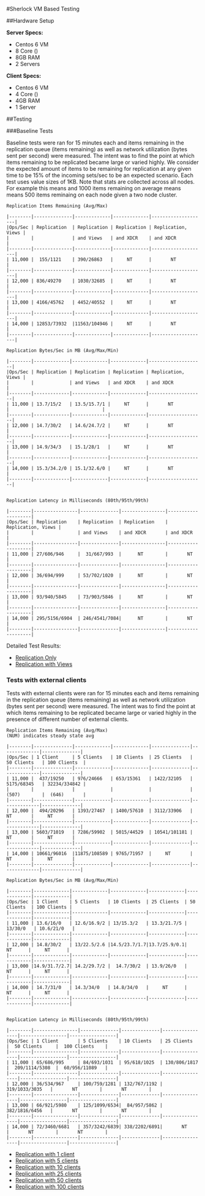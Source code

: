 #Sherlock VM Based Testing

##Hardware Setup

**Server Specs:**

* Centos 6 VM
* 8 Core ()
* 8GB RAM
* 2 Servers

**Client Specs:**

* Centos 6 VM
* 4 Core ()
* 4GB RAM
* 1 Server

##Testing

###Baseline Tests

Baseline tests were ran for 15 minutes each and items remaining in the replication queue (items remaining) as well as network utilization (bytes sent per second) were measured. The intent was to find the point at which items remaining to be replicated became large or varied highly. We consider the expected amount of items to be remaining for replication at any given time to be 15% of the incoming sets/sec to be an expected scenario. Each test uses value sizes of 1KB. Note that stats are collected across all nodes. For example this means and 1000 items remaining on average means means 500 items reminaing on each node given a two node cluster.

	Replication Items Remaining (Avg/Max)

	|--------|--------------|-------------|-------------|--------------------|
	|Ops/Sec | Replication  | Replication | Replication | Replication, Views |
	|        |              | and Views   | and XDCR    | and XDCR           |
	|--------|--------------|-------------|-------------|--------------------|
	| 11,000 |  155/1121    | 390/26863   |     NT      |       NT           |
	|--------|--------------|-------------|-------------|--------------------|
	| 12,000 | 836/49270    | 1030/32685  |     NT      |       NT           |
	|--------|--------------|-------------|-------------|--------------------|
	| 13,000 | 4166/45762   | 4452/40552  |     NT      |       NT           |
	|--------|--------------|-------------|-------------|--------------------|
	| 14,000 | 12853/73932  |11563/104946 |     NT      |       NT           |
	|--------|--------------|-------------|-------------|--------------------|

	Replication Bytes/Sec in MB (Avg/Max/Min)

	|--------|-------------|-------------|-------------|--------------------|
	|Ops/Sec | Replication | Replication | Replication | Replication, Views |
	|        |             | and Views   | and XDCR    | and XDCR           |
	|--------|-------------|-------------|-------------|--------------------|
	| 11,000 | 13.7/15/2   | 13.5/15.7/1 |     NT      |       NT           |                                  |
	|--------|-------------|-------------|-------------|--------------------|
	| 12,000 | 14.7/30/2   | 14.6/24.7/2 |     NT      |       NT           |
	|--------|-------------|-------------|-------------|--------------------|
	| 13,000 | 14.9/34/3   | 15.1/28/1   |     NT      |       NT           |
	|--------|-------------|-------------|-------------|--------------------|
	| 14,000 | 15.3/34.2/0 | 15.1/32.6/0 |     NT      |       NT           |
	|--------|-------------|-------------|-------------|--------------------|


	Replication Latency in Milliseconds (80th/95th/99th)

	|--------|----------------|--------------|----------------|--------------------|
	|Ops/Sec | Replication    | Replication  | Replication    | Replication, Views |
	|        |                | and Views    | and XDCR       | and XDCR           |
	|--------|----------------|--------------|----------------|--------------------|
	| 11,000 | 27/606/946     |  31/667/993  |      NT        |       NT           |
	|--------|----------------|--------------|----------------|--------------------|
	| 12,000 | 36/694/999     | 53/702/1020  |      NT        |       NT           |
	|--------|----------------|--------------|----------------|--------------------|
	| 13,000 | 93/940/5845    | 73/903/5846  |      NT        |       NT           |
	|--------|----------------|--------------|----------------|--------------------|
	| 14,000 | 295/5156/6904  | 246/4541/7084|      NT        |       NT           |
	|--------|----------------|--------------|----------------|--------------------|

Detailed Test Results:

* [Replication Only](rep-only.md)
* [Replication with Views](rep-views.md)

### Tests with external clients

Tests with external clients were ran for 15 minutes each and items remaining in the replication queue (items remaining) as well as network utilization (bytes sent per second) were measured. The intent was to find the point at which items remaining to be replicated became large or varied highly in the presence of different number of external clients.

	Replication Items Remaining (Avg/Max)
    (NUM) indicates steady state avg

	|--------|--------------|-------------|-------------|--------------|--------------|--------------|
	|Ops/Sec | 1 Client     | 5 Clients   | 10 Clients  | 25 Clients   | 50 Clients   | 100 Clients  |
	|--------|--------------|-------------|-------------|--------------|--------------|--------------|
	| 11,000 |  437/19250   | 976/24666   | 653/15361   | 1422/32105   | 5175/68345   | 32234/334842 |
	|        |              |             |             |              | (507)        |  (646)       |
	|--------|--------------|-------------|-------------|--------------|--------------|--------------|
	| 12,000 |  494/20296   | 1393/27467  | 1400/57610  | 3112/33906   |     NT       |     NT       |
	|--------|--------------|-------------|-------------|--------------|--------------|--------------|
	| 13,000 | 5603/71019   | 7286/59902  | 5015/44529  | 10541/101181 |     NT       |     NT       |
	|--------|--------------|-------------|-------------|--------------|--------------|--------------|
	| 14,000 | 10661/96016  |11875/108589 | 9765/71957  |     NT       |     NT       |     NT       |
	|--------|--------------|-------------|-------------|--------------|--------------|--------------|

	Replication Bytes/Sec in MB (Avg/Max/Min)

	|--------|-------------|-------------|-------------|-------------|-------------|-------------|
	|Ops/Sec | 1 Client    | 5 Clients   | 10 Clients  | 25 Clients  | 50 Clients  | 100 Clients |
	|--------|-------------|-------------|-------------|-------------|-------------|-------------|
	| 11,000 | 13.6/16/0   | 12.6/16.9/2 | 13/15.3/2   | 13.3/21.7/5 |   13/30/0   | 10.6/21/0   |
	|--------|-------------|-------------|-------------|-------------|-------------|-------------|
	| 12,000 | 14.8/30/2   | 13/22.5/2.6 |14.5/23.7/1.7|13.7/25.9/0.1|     NT      |     NT      |
	|--------|-------------|-------------|-------------|-------------|-------------|-------------|
	| 13,000 |14.9/31.7/2.7| 14.2/29.7/2 |  14.7/30/2  | 13.9/26/0   |     NT      |     NT      |
	|--------|-------------|-------------|-------------|-------------|-------------|-------------|
	| 14,000 | 14.7/31/0   | 14.3/34/0   | 14.8/34/0   |     NT      |     NT      |     NT      |
	|--------|-------------|-------------|-------------|-------------|-------------|-------------|


	Replication Latency in Milliseconds (80th/95th/99th)

	|--------|----------------|--------------|--------------|-----------------|-----------------|-----------------|
    |Ops/Sec | 1 Client       | 5 Clients    | 10 Clients   | 25 Clients      |  50 Clients     |  100 Clients    |
	|--------|----------------|--------------|--------------|-----------------|-----------------|-----------------|
	| 11,000 | 65/686/995     | 84/693/1031  | 95/618/1025  | 130/806/1817    |  209/1114/5308  |  60/956/11089   |
	|--------|----------------|--------------|--------------|-----------------|-----------------|-----------------|
	| 12,000 | 36/534/967     | 100/759/1281 | 132/767/1192 | 319/1033/3035   |       NT        |       NT        |
	|--------|----------------|--------------|--------------|-----------------|-----------------|-----------------|
	| 13,000 | 66/921/5980    | 125/1099/6534|  84/957/5862 | 382/1816/6456   |       NT        |       NT        |
	|--------|----------------|--------------|--------------|-----------------|-----------------|-----------------|
	| 14,000 | 72/3460/6681   | 357/3242/6839| 338/2202/6891|       NT        |       NT        |       NT        |
	|--------|----------------|--------------|--------------|-----------------|-----------------|-----------------|

* [Replication with 1 client](rep-1_client.md)
* [Replication with 5 clients](rep-5_clients.md)
* [Replication with 10 clients](rep-10_clients.md)
* [Replication with 25 clients](rep-25_clients.md)
* [Replication with 50 clients](rep-50_clients.md)
* [Replication with 100 clients](rep-100_clients.md)
